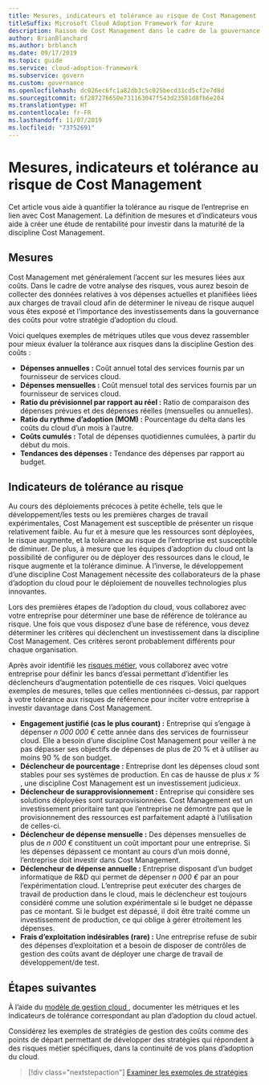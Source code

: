 ```yaml
---
title: Mesures, indicateurs et tolérance au risque de Cost Management
titleSuffix: Microsoft Cloud Adoption Framework for Azure
description: Raison de Cost Management dans le cadre de la gouvernance du cloud
author: BrianBlanchard
ms.author: brblanch
ms.date: 09/17/2019
ms.topic: guide
ms.service: cloud-adoption-framework
ms.subservice: govern
ms.custom: governance
ms.openlocfilehash: dc026ec6fc1a82db3c5c025becd31cd5cf2e7d8d
ms.sourcegitcommit: 6f287276650e731163047f543d23581d8fb6e204
ms.translationtype: HT
ms.contentlocale: fr-FR
ms.lasthandoff: 11/07/2019
ms.locfileid: "73752691"
---
```

# <a name="cost-management-metrics-indicators-and-risk-tolerance"></a>Mesures, indicateurs et tolérance au risque de Cost Management

Cet article vous aide à quantifier la tolérance au risque de l’entreprise en lien avec Cost Management. La définition de mesures et d’indicateurs vous aide à créer une étude de rentabilité pour investir dans la maturité de la discipline Cost Management.

## <a name="metrics"></a>Mesures

Cost Management met généralement l’accent sur les mesures liées aux coûts. Dans le cadre de votre analyse des risques, vous aurez besoin de collecter des données relatives à vos dépenses actuelles et planifiées liées aux charges de travail cloud afin de déterminer le niveau de risque auquel vous êtes exposé et l’importance des investissements dans la gouvernance des coûts pour votre stratégie d’adoption du cloud.

Voici quelques exemples de métriques utiles que vous devez rassembler pour mieux évaluer la tolérance aux risques dans la discipline Gestion des coûts :

- **Dépenses annuelles :** Coût annuel total des services fournis par un fournisseur de services cloud.
- **Dépenses mensuelles :** Coût mensuel total des services fournis par un fournisseur de services cloud.
- **Ratio du prévisionnel par rapport au réel :** Ratio de comparaison des dépenses prévues et des dépenses réelles (mensuelles ou annuelles).
- **Ratio du rythme d’adoption (MOM) :** Pourcentage du delta dans les coûts du cloud d’un mois à l’autre.
- **Coûts cumulés :** Total de dépenses quotidiennes cumulées, à partir du début du mois.
- **Tendances des dépenses :** Tendance des dépenses par rapport au budget.

## <a name="risk-tolerance-indicators"></a>Indicateurs de tolérance au risque

Au cours des déploiements précoces à petite échelle, tels que le développement/les tests ou les premières charges de travail expérimentales, Cost Management est susceptible de présenter un risque relativement faible. Au fur et à mesure que les ressources sont déployées, le risque augmente, et la tolérance au risque de l’entreprise est susceptible de diminuer. De plus, à mesure que les équipes d’adoption du cloud ont la possibilité de configurer ou de déployer des ressources dans le cloud, le risque augmente et la tolérance diminue. À l’inverse, le développement d’une discipline Cost Management nécessite des collaborateurs de la phase d’adoption du cloud pour le déploiement de nouvelles technologies plus innovantes.

Lors des premières étapes de l’adoption du cloud, vous collaborez avec votre entreprise pour déterminer une base de référence de tolérance au risque. Une fois que vous disposez d’une base de référence, vous devez déterminer les critères qui déclenchent un investissement dans la discipline Cost Management. Ces critères seront probablement différents pour chaque organisation.

Après avoir identifié les [risques métier](./business-risks.md), vous collaborez avec votre entreprise pour définir les bancs d’essai permettant d’identifier les déclencheurs d’augmentation potentielle de ces risques. Voici quelques exemples de mesures, telles que celles mentionnées ci-dessus, par rapport à votre tolérance aux risques de référence pour inciter votre entreprise à investir davantage dans Cost Management.

- **Engagement justifié (cas le plus courant) :** Entreprise qui s’engage à dépenser _n 000 000 €_ cette année dans des services de fournisseur cloud. Elle a besoin d’une discipline Cost Management pour veiller à ne pas dépasser ses objectifs de dépenses de plus de 20 % et à utiliser au moins 90 % de son budget.
- **Déclencheur de pourcentage :** Entreprise dont les dépenses cloud sont stables pour ses systèmes de production. En cas de hausse de plus _x %_ , une discipline Cost Management est un investissement judicieux.
- **Déclencheur de surapprovisionnement :** Entreprise qui considère ses solutions déployées sont suraprovisionnées. Cost Management est un investissement prioritaire tant que l’entreprise ne démontre pas que le provisionnement des ressources est parfaitement adapté à l’utilisation de celles-ci.
- **Déclencheur de dépense mensuelle :** Des dépenses mensuelles de plus de _n 000 €_ constituent un coût important pour une entreprise. Si les dépenses dépassent ce montant au cours d’un mois donné, l’entreprise doit investir dans Cost Management.
- **Déclencheur de dépense annuelle :** Entreprise disposant d’un budget informatique de R&D qui permet de dépenser _n 000 €_ par an pour l’expérimentation cloud. L’entreprise peut exécuter des charges de travail de production dans le cloud, mais le déclencheur est toujours considéré comme une solution expérimentale si le budget ne dépasse pas ce montant. Si le budget est dépassé, il doit être traité comme un investissement de production, ce qui oblige à gérer étroitement les dépenses.
- **Frais d’exploitation indésirables (rare) :** Une entreprise refuse de subir des dépenses d’exploitation et a besoin de disposer de contrôles de gestion des coûts avant de déployer une charge de travail de développement/de test.

## <a name="next-steps"></a>Étapes suivantes

À l’aide du [modèle de gestion cloud ](./template.md), documenter les métriques et les indicateurs de tolérance correspondant au plan d’adoption du cloud actuel.

Considérez les exemples de stratégies de gestion des coûts comme des points de départ permettant de développer des stratégies qui répondent à des risques métier spécifiques, dans la continuité de vos plans d’adoption du cloud.

> [!div class="nextstepaction"]
> [Examiner les exemples de stratégies](./policy-statements.md)
